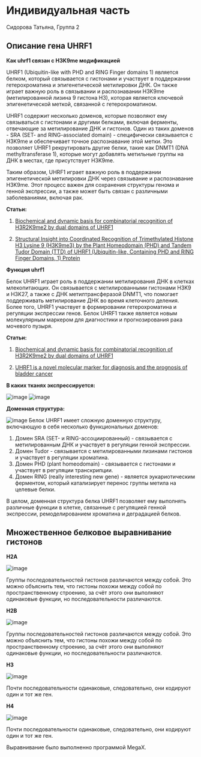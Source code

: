 # Индивидуальная часть
Сидорова Татьяна, Группа 2

## Описание гена UHRF1

**Как uhrf1 связан с H3K9me модификацией**

UHRF1 (Ubiquitin-like with PHD and RING Finger domains 1) является белком, который связывается с гистонами и участвует в поддержании гетерохроматина и эпигенетической метилировки ДНК. Он также играет важную роль в связывании и распознавании H3K9me (метилированной лизина 9 гистона H3), которая является ключевой эпигенетической меткой, связанной с гетерохроматином.

UHRF1 содержит несколько доменов, которые позволяют ему связываться с гистонами и другими белками, включая ферменты, отвечающие за метилирование ДНК и гистонов. Один из таких доменов - SRA (SET- and RING-associated domain) - специфически связывается с H3K9me и обеспечивает точное распознавание этой метки. Это позволяет UHRF1 рекрутировать другие белки, такие как DNMT1 (DNA methyltransferase 1), которые могут добавлять метильные группы на ДНК в местах, где присутствует H3K9me.

Таким образом, UHRF1 играет важную роль в поддержании эпигенетической метилировки ДНК через связывание и распознавание H3K9me. Этот процесс важен для сохранения структуры генома и генной экспрессии, а также может быть связан с различными заболеваниями, включая рак.

**Статьи:**

1. [Biochemical and dynamic basis for combinatorial recognition of H3R2K9me2 by dual domains of UHRF1](https://www.sciencedirect.com/science/article/abs/pii/S030090841830097X)

2. [Structural Insight into Coordinated Recognition of Trimethylated Histone H3 Lysine 9 (H3K9me3) by the Plant Homeodomain (PHD) and Tandem Tudor Domain (TTD) of UHRF1 (Ubiquitin-like, Containing PHD and RING Finger Domains, 1) Protein](https://www.jbc.org/article/S0021-9258(20)46676-1/fulltext)

**Функция uhrf1**

Белок UHRF1 играет роль в поддержании метилирования ДНК в клетках млекопитающих. Он связывается с метилированными гистонами H3K9 и H3K27, а также с ДНК метилтрансферазой DNMT1, что помогает поддерживать метилирование ДНК во время клеточного деления. Более того, UHRF1 участвует в формировании гетерохроматина и регуляции экспрессии генов. Белок UHRF1 также является новым молекулярным маркером для диагностики и прогнозирования рака мочевого пузыря.

**Статьи:**

1. [Biochemical and dynamic basis for combinatorial recognition of H3R2K9me2 by dual domains of UHRF1](https://www.sciencedirect.com/science/article/abs/pii/S030090841830097X)

2. [UHRF1 is a novel molecular marker for diagnosis and the prognosis of bladder cancer](https://www.researchgate.net/publication/26262437_UHRF1_is_a_novel_molecular_marker_for_diagnosis_and_the_prognosis_of_bladder_cancer)

**В каких тканях экспрессируется:**

![image](https://github.com/TatyanaSidorova26/Project23_Individual/assets/114301236/810946e0-33a4-4514-a5c9-460cf72b0f5c)
![image](https://github.com/TatyanaSidorova26/Project23_Individual/assets/114301236/6ed4a269-00b6-4e54-a8e9-ece0c8502ec7)

**Доменная структура:**

![image](https://github.com/TatyanaSidorova26/Project23_Individual/assets/114301236/23da2665-edab-4de4-8527-8c96330dbd51)
Белок UHRF1 имеет сложную доменную структуру, включающую в себя несколько функциональных доменов:
1. Домен SRA (SET- и RING-ассоциированный) - связывается с метилированным ДНК и участвует в регуляции генной экспрессии.
2. Домен Tudor - связывается с метилированными лизинами гистонов и участвует в регуляции хроматина.
3. Домен PHD (plant homeodomain) - связывается с гистонами и участвует в регуляции транскрипции.
4. Домен RING (really interesting new gene) - является эукариотическим ферментом, который катализирует перенос группы метила на целевые белки.

В целом, доменная структура белка UHRF1 позволяет ему выполнять различные функции в клетке, связанные с регуляцией генной экспрессии, ремоделированием хроматина и деградацией белков.

## Множественное белковое выравнивание гистонов

**H2A**

![image](https://github.com/TatyanaSidorova26/Project23_Individual/assets/114301236/cc57a42f-e5de-44f8-b7a4-bb9dac638c00)

Группы последовательностей гистонов различаются между собой. Это можно объяснить тем, что гистоны похожи между собой по пространственному строению, за счёт этого они выполняют одинаковые функции, но последовательности различаются.

**H2B**

![image](https://github.com/TatyanaSidorova26/Project23_Individual/assets/114301236/dfc9c173-abee-4457-823e-be741ecd4b66)

Группы последовательностей гистонов различаются между собой. Это можно объяснить тем, что гистоны похожи между собой по пространственному строению, за счёт этого они выполняют одинаковые функции, но последовательности различаются.

**H3**

![image](https://github.com/TatyanaSidorova26/Project23_Individual/assets/114301236/fc2ce176-cea5-4d69-a9fd-78e0f53cb266)

Почти последовательности одинаковые, следовательно, они кодируют один и тот же ген.

**H4**

![image](https://github.com/TatyanaSidorova26/Project23_Individual/assets/114301236/f8ffbd10-aa3e-4a33-b37e-cb9d3a859c0d)

Почти последовательности одинаковые, следовательно, они кодируют один и тот же ген.

Выравнивание было выполненно программой MegaX.



